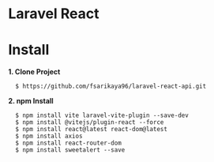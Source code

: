 # Laravel React

# Install

**1. Clone Project**

```
  $ https://github.com/fsarikaya96/laravel-react-api.git
```

**2. npm Install**

```
  $ npm install vite laravel-vite-plugin --save-dev
  $ npm install @vitejs/plugin-react --force
  $ npm install react@latest react-dom@latest
  $ npm install axios
  $ npm install react-router-dom
  $ npm install sweetalert --save
```
